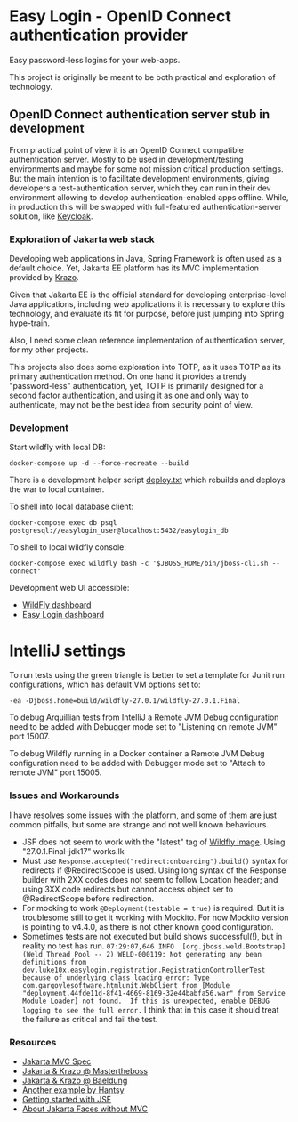 # Easy Login - OpenID Connect authentication provider

Easy password-less logins for your web-apps.

This project is originally be meant to be both practical and exploration of technology.


## OpenID Connect authentication server stub in development

From practical point of view it is an OpenID Connect compatible authentication server.
Mostly to be used in development/testing environments
and maybe for some not mission critical production settings.
But the main intention is to facilitate development environments, giving developers a test-authentication
server, which they can run in their dev environment 
allowing to develop authentication-enabled apps offline.
While, in production this will be swapped with full-featured authentication-server solution,
like [Keycloak](https://www.keycloak.org/). 


### Exploration of Jakarta web stack

Developing web applications in Java, Spring Framework is often used as a default choice.
Yet, Jakarta EE platform has its MVC implementation provided by
[Krazo](https://projects.eclipse.org/projects/ee4j.krazo).

Given that Jakarta EE is the official standard for developing enterprise-level Java applications,
including web applications it is necessary to explore this technology,
and evaluate its fit for purpose, before just jumping into Spring hype-train.

Also, I need some clean reference implementation of authentication server,
for my other projects.

This projects also does some exploration into TOTP,
as it uses TOTP as its primary authentication method.
On one hand it provides a trendy "password-less" authentication,
yet, TOTP is primarily designed for a second factor authentication,
and using it as one and only way to authenticate,
may not be the best idea from security point of view.


### Development 

Start wildfly with local DB:

    docker-compose up -d --force-recreate --build

There is a development helper script [deploy.txt](./deploy.txt)
which rebuilds and deploys the war to local container.

To shell into local database client:

    docker-compose exec db psql postgresql://easylogin_user@localhost:5432/easylogin_db

To shell to local wildfly console:

    docker-compose exec wildfly bash -c '$JBOSS_HOME/bin/jboss-cli.sh --connect'

Development web UI accessible:

- [WildFly dashboard](http://0.0.0.0:19990/)
- [Easy Login dashboard](http://0.0.0.0:19980/)


# IntelliJ settings

To run tests using the green triangle is better to set a template for Junit run configurations,
which has default VM options set to:

    -ea -Djboss.home=build/wildfly-27.0.1/wildfly-27.0.1.Final

To debug Arquillian tests from IntelliJ a Remote JVM Debug configuration need to be added with
Debugger mode set to "Listening on remote JVM" port 15007.

To debug Wildfly running in a Docker container a Remote JVM Debug configuration need to be added with
Debugger mode set to "Attach to remote JVM" port 15005.


### Issues and Workarounds

I have resolves some issues with the platform, and some of them are just common pitfalls,
but some are strange and not well known behaviours.

- JSF does not seem to work with the "latest" tag of [Wildfly image](https://quay.io/repository/wildfly/wildfly).
  Using "27.0.1.Final-jdk17" works.lk
- Must use `Response.accepted("redirect:onboarding").build()` syntax for redirects
  if @RedirectScope is used. Using long syntax of the Response builder with 2XX codes does not seem to follow
  Location header; and using 3XX code redirects but cannot access object ser to @RedirectScope before redirection.
- For mocking to work `@Deployment(testable = true)` is required. But it is troublesome still to get it working 
  with Mockito. For now Mockito version is pointing to v4.4.0, as there is not other known good configuration.
- Sometimes tests are not executed but build shows successful(!), but in reality no test has run. 
  `07:29:07,646 INFO  [org.jboss.weld.Bootstrap] (Weld Thread Pool -- 2) WELD-000119: Not generating any bean definitions from dev.luke10x.easylogin.registration.RegistrationControllerTest because of underlying class loading error: Type com.gargoylesoftware.htmlunit.WebClient from [Module "deployment.44fde11d-8f41-4669-8169-32e44babfa56.war" from Service Module Loader] not found.  If this is unexpected, enable DEBUG logging to see the full error.`
  I think that in this case it should treat the failure as critical and fail the test.


### Resources

- [Jakarta MVC Spec](https://jakarta.ee/specifications/mvc/2.0/jakarta-mvc-spec-2.0.html#redirect)
- [Jakarta & Krazo @ Mastertheboss](https://www.mastertheboss.com/java-ee/jakarta-ee/jakarta-mvc-made-simple/)
- [Jakarta & Krazo @ Baeldung](https://www.baeldung.com/java-ee-mvc-eclipse-krazo)
- [Another example by Hantsy](https://github.com/hantsy/jakartaee-mvc-sample/blob/master/pom.xml)
- [Getting started with JSF](https://www.mastertheboss.com/java-ee/jsf/getting-started-with-jsf-4-0-on-wildfly-27/)
- [About Jakarta Faces without MVC](https://www.mastertheboss.com/java-ee/jsf/getting-started-with-jsf-4-0-on-wildfly-27/)
